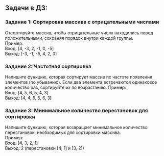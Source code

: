 ## Задачи в ДЗ:

### Задание 1: Сортировка массива с отрицательными числами
Отсортируйте массив, чтобы отрицательные числа находились перед положительными, сохраняя порядок внутри каждой группы.  
Пример:  
Вход: [4, -3, 2, -1, 0, -5]  
Выход: [-3, -1, -5, 4, 2, 0]

### Задание 2: Частотная сортировка
Напишите функцию, которая сортирует массив по частоте появления элементов (по убыванию).
Если два элемента встречаются одинаковое количество раз, сортируйте их по возрастанию.
Пример:  
Вход: [4, 5, 6, 5, 4, 3]  
Выход: [4, 4, 5, 5, 6, 3]

### Задание 3: Минимальное количество перестановок для сортировки
Напишите функцию, которая возвращает минимальное количество перестановок, необходимых для сортировки массива.  
Пример:  
Вход: [4, 3, 2, 1]  
Выход: 2 (перестановки [4, 1] и [3, 2])